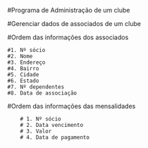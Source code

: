 #Programa de Administração de um clube

#Gerenciar dados de associados de um clube


#Ordem das informações dos associados

    #1. Nº sócio
    #2. Nome
    #3. Endereço
    #4. Bairro
    #5. Cidade
    #6. Estado
    #7. Nº dependentes
    #8. Data de associação

#Ordem das informações das mensalidades

        # 1. Nº sócio
        # 2. Data vencimento
        # 3. Valor
        # 4. Data de pagamento
